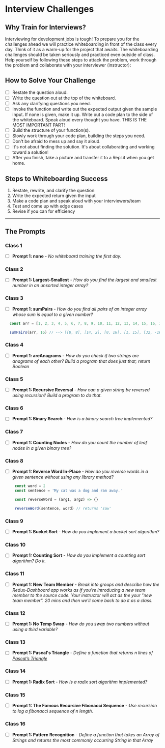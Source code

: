 # Interview Challenges

## Why Train for Interviews?

Interviewing for development jobs is tough! To prepare you for the challenges ahead we will practice whiteboarding in front of the class every day. Think of it as a warm-up for the project that awaits. The whiteboarding challenges should be taken seriously and practiced even outside of class. Help yourself by following these steps to attack the problem, work through the problem and collaborate with your interviewer (instructor):

## How to Solve Your Challenge

- [ ] Restate the question aloud.
- [ ] Write the question out at the top of the whiteboard.
- [ ] Ask any clarifying questions you need.
- [ ] Invoke the function and write out the expected output given the sample input. If none is given, make it up.
Write out a code plan to the side of the whiteboard.
Speak aloud every thought you have. THIS IS THE MOST IMPORTANT PART!
- [ ] Build the structure of your function(s).
- [ ] Slowly work through your code plan, building the steps you need.
- [ ] Don't be afraid to mess up and say it aloud.
- [ ] It's not about finding the solution. It's about collaborating and working toward a solution!
- [ ] After you finish, take a picture and transfer it to a Repl.it when you get home.

## Steps to Whiteboarding Success

1. Restate, rewrite, and clarify the question
1. Write the expected return given the input
1. Make a code plan and speak aloud with your interviewers/team
1. Test and come up with edge cases
1. Revise if you can for efficiency

*****

## The Prompts

### Class 1

- [ ] **Prompt 1: none** - *No whiteboard training the first day.*

### Class 2

- [ ] **Prompt 1: Largest-Smallest** - *How do you find the largest and smallest number in an unsorted integer array?*

### Class 3

- [ ] **Prompt 1: sumPairs** - *How do you find all pairs of an integer array whose sum is equal to a given number?*

```javascript
  const arr = [1, 2, 3, 4, 5, 6, 7, 8, 9, 10, 11, 12, 13, 14, 15, 16, 32, 0, -16, 8]

  sumPairs(arr, 16) // --> [[8, 8], [14, 2], [0, 16], [1, 15], [32, -16]]
```

### Class 4

- [ ] **Prompt 1: areAnagrams** - *How do you check if two strings are anagrams of each other? Build a program that does just that; return Boolean*

### Class 5

- [ ] **Prompt 1: Recursive Reversal** - *How can a given string be reversed using recursion? Build a program to do that.*
<!-- - [ ] **Prompt 2: Title** - *description* -->

### Class 6

- [ ] **Prompt 1: Binary Search** - *How is a binary search tree implemented?*
<!-- - [ ] **Prompt 2: Title** - *description* -->

### Class 7

- [ ] **Prompt 1: Counting Nodes** - *How do you count the number of leaf nodes in a given binary tree?*
<!-- - [ ] **Prompt 2: Title** - *description* -->

### Class 8

- [ ] **Prompt 1: Reverse Word In-Place** - *How do you reverse words in a given sentence without using any library method?*
  
   ```javascript
    const word = 2
    const sentence = 'My cat was a dog and ran away.'

    const reverseWord = (arg1, arg2) => {}  

    reverseWord(sentence, word) // returns 'saw'
    ```

### Class 9

- [ ] **Prompt 1: Bucket Sort** - *How do you implement a bucket sort algorithm?*
<!-- - [ ] **Prompt 2: Title** - *description* -->

### Class 10

- [ ] **Prompt 1: Counting Sort** - *How do you implement a counting sort algorithm? Do it.*
<!-- - [ ] **Prompt 2: Title** - *description* -->

### Class 11

- [ ] **Prompt 1: New Team Member** - *Break into groups and describe how the Redux-Dashboard app works as if you're introducing a new team member to the source code. Your instructor will act as the your "new team member". 20 mins and then we'll come back to do it as a class.*
<!-- - [ ] **Prompt 2: Title** - *description* -->

### Class 12

- [ ] **Prompt 1: No Temp Swap** - *How do you swap two numbers without using a third variable?*
<!-- - [ ] **Prompt 2: Title** - *description* -->

### Class 13

- [ ] **Prompt 1: Pascal's Triangle** - *Define a function that returns n lines of [Pascal’s Triangle](https://en.wikipedia.org/wiki/Pascal%27s_triangle)*
<!-- - [ ] **Prompt 2: Title** - *description* -->

### Class 14

- [ ] **Prompt 1: Radix Sort** - *How is a radix sort algorithm implemented?*
<!-- - [ ] **Prompt 2: Title** - *description* -->

### Class 15

- [ ] **Prompt 1: The Famous Recursive Fibonacci Sequence** - *Use recursion to log a fibonacci sequence of n length.*
<!-- - [ ] **Prompt 2: Title** - *description* -->

### Class 16

- [ ] **Prompt 1: Pattern Recognition** - *Define a function that takes an Array of Strings and returns the most commonly occurring String in that Array*
<!-- - [ ] **Prompt 2: Title** - *description* -->


<!-- 

In class we'll work on solving problems while communicating to a group. To get better at this (and you will), you'll have to practice on your own every day. YES, the first few times you work on this you're going to get stuck, frustrated, and want to give up. That's okay. Just take a breathe and take some time away from it. Ten minutes later, come back to it. Then look at the answer. Understand how it was solved and try to repeat it for yourself. In this way you can learn from REALLY smart people. Slowly, but surely, you will pick up the patterns.

We want you to succeed! To make sure our students are doing the right practice, every day, for themselves we're going to give you a problem to work on here. But if you're wanting more to work on try these sites:

- [ ] [HackerRank](https://www.hackerrank.com/)
- [ ] [Geeks4Geeks](https://www.geeksforgeeks.org/)
- [ ] [LeetCode](https://leetcode.com/)
- [ ] [Pramp](https://www.pramp.com/)

In fact, you'll want to get on **HackerRank** and **LeetCode** sooner rather than later because they actually track your progress and your profile is searchable by hiring managers and recruiters!

Remember to follow the rules to whiteboarding success:

Restate, rewrite, and clarify the question
Write the expected return given an input
Make a code plan and speak aloud with your interviewers/team/self
Test and come up with edge case scenarios
Revise if you can for efficiency


1. How do you count the number of vowels and consonants in a given string?

```javascript
  const myWord = "puppy"

  const count = (word) => {
    // what goes here?
    return // consonants = 3, vowels = 2
  }

  count(myWord)
  ```
  
   -->

<!-- 2. Prompt: How is a [bubble sort algorithm](https://www.geeksforgeeks.org/bubble-sort/) implemented?

```javascript
    const arrayOfNumbers = [2, 8, 9, 3, 10]

    const myBubbleSort = (arg1) => {}  

    myBubbleSort(input) // returns [2, 3, 8, 9, 10]
```

Don't be afraid to Google around and figure out how this is done.
 -->

 <!-- 
 3. Prompt: [How do you send a JSON object to a server using JavaScript?](https://www.geeksforgeeks.org/how-to-send-a-json-object-to-a-server-using-javascript/)

Don't be afraid to Google around and figure out how this is done.
 -->

 <!-- 4. How is a merge sort algorithm implemented? Create one. -->

 <!-- 5. How is an iterative quicksort algorithm implemented? Can you build one? -->

 <!-- 6. [Count of Triples (A,B,C) where A*C > B*B](https://www.geeksforgeeks.org/count-of-triples-a-b-c-where-ac-is-greater-than-bb/) -->


 <!-- 7. Prompt: Collatz Conjecture - Start with a number n > 1. Find the number of steps it takes to reach one using the following process: If n is even, divide it by 2. If n is odd, multiply it by 3 and add 1. -->

 <!-- 8. Prompt: Coin Flip Simulation - Write some code that simulates flipping a single coin however many times the user decides. The code should record the outcomes and count the number of tails and heads. You may use any environment you like. -->

 <!-- 9. Find the cost of tile to cover W x H floor - Calculate the total cost of tile it would take to cover a floor plan of width and height, using a cost entered by the user. -->

<!-- 10. You have 1000 bottles of soda, and exactly one is poisoned. You have 10 test strips which can be used to detect poison. A single drop of poison will turn the test strip positive permanently. You can put any number of drops on a test strip at once and you can reuse a test strip as many times as you'd like (as long as the results are negative.) However, you can only run tests once per day and it takes seven days to return a result. How would you figure out the poisoned bottle in as few days as possible?

Write code to simulate your approach.

 -->